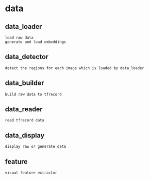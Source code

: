 # data
     

## data_loader
    load raw data 
    generate and load embeddings

## data_detector
    detect the regions for each image which is loaded by data_loader
    
## data_builder
    build raw data to tfrecord

## data_reader
    read tfrecord data 
    
## data_display
    display raw or generate data

## feature
    visual feature extractor

